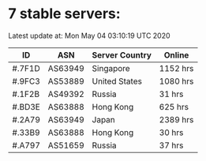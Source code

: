 # 7 stable servers:

Latest update at: Mon May 04 03:10:19 UTC 2020

| ID | ASN | Server Country | Online |
| -- | --- | -------------- | ------ |
| #.7F1D | AS63949 | Singapore | 1152 hrs |
| #.9FC3 | AS53889 | United States | 1080 hrs |
| #.1F2B | AS49392 | Russia | 31 hrs |
| #.BD3E | AS63888 | Hong Kong | 625 hrs |
| #.2A79 | AS63949 | Japan | 2389 hrs |
| #.33B9 | AS63888 | Hong Kong | 30 hrs |
| #.A797 | AS51659 | Russia | 37 hrs |


